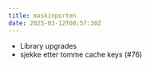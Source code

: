 ```yaml
---
title: maskinporten
date: 2025-03-12T08:57:30Z
---
```

- Library upgrades
- sjekke etter tomme cache keys (#76)

